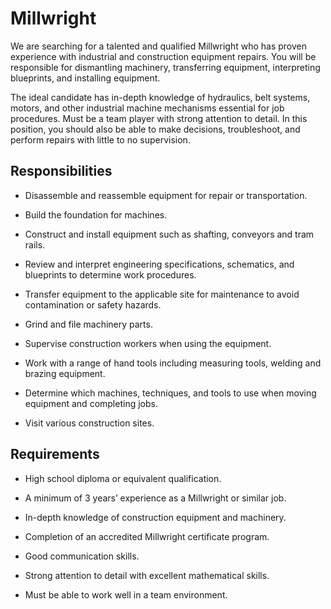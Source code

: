 # Millwright

We are searching for a talented and qualified Millwright who has proven experience with industrial and construction equipment repairs. You will be responsible for dismantling machinery, transferring equipment, interpreting blueprints, and installing equipment.

The ideal candidate has in-depth knowledge of hydraulics, belt systems, motors, and other industrial machine mechanisms essential for job procedures. Must be a team player with strong attention to detail. In this position, you should also be able to make decisions, troubleshoot, and perform repairs with little to no supervision.

## Responsibilities

* Disassemble and reassemble equipment for repair or transportation.

* Build the foundation for machines.

* Construct and install equipment such as shafting, conveyors and tram rails.

* Review and interpret engineering specifications, schematics, and blueprints to determine work procedures.

* Transfer equipment to the applicable site for maintenance to avoid contamination or safety hazards.

* Grind and file machinery parts.

* Supervise construction workers when using the equipment.

* Work with a range of hand tools including measuring tools, welding and brazing equipment.

* Determine which machines, techniques, and tools to use when moving equipment and completing jobs.

* Visit various construction sites.

## Requirements

* High school diploma or equivalent qualification.

* A minimum of 3 years’ experience as a Millwright or similar job.

* In-depth knowledge of construction equipment and machinery.

* Completion of an accredited Millwright certificate program.

* Good communication skills.

* Strong attention to detail with excellent mathematical skills.

* Must be able to work well in a team environment.

